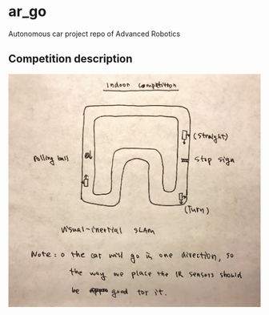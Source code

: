 # ar_go
Autonomous car project repo of Advanced Robotics

## Competition description

![competition description][comp_describ]













[comp_describ]:pics/competition_description.JPG

